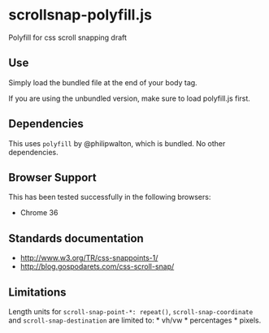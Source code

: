 # scrollsnap-polyfill.js

Polyfill for css scroll snapping draft

## Use

Simply load the bundled file at the end of your body tag.

If you are using the unbundled version, make sure to load polyfill.js first.


## Dependencies

This uses `polyfill` by @philipwalton, which is bundled.
No other dependencies.


Browser Support
---------------

This has been tested successfully in the following browsers:

* Chrome 36


Standards documentation
-----------------------

* http://www.w3.org/TR/css-snappoints-1/
* http://blog.gospodarets.com/css-scroll-snap/


Limitations
-----------

Length units for ``scroll-snap-point-*: repeat()``, ``scroll-snap-coordinate`` and
``scroll-snap-destination`` are limited to:
    * vh/vw
    * percentages
    * pixels.

